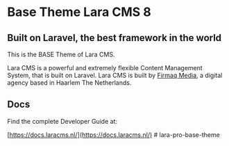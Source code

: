 
# Base Theme Lara CMS 8

## Built on Laravel, the best framework in the world

This is the BASE Theme of Lara CMS.

Lara CMS is a powerful and extremely flexible Content Management System, that is built on Laravel. Lara CMS is built by [Firmaq Media](https://www.firmaq.nl/nl), a digital agency based in Haarlem The Netherlands.

## Docs

Find the complete Developer Guide at:

[https://docs.laracms.nl/](https://docs.laracms.nl/)
    # lara-pro-base-theme
